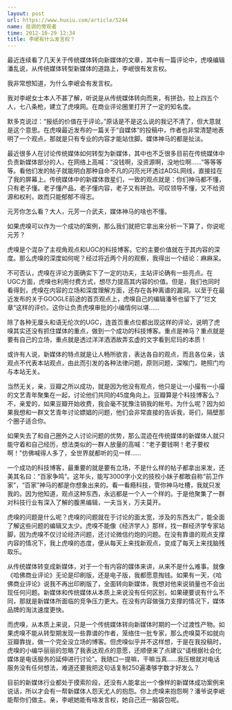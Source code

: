 ```yaml
---
layout: post
url: https://www.huxiu.com/article/5244
name: 低调的旁观者
time: 2012-10-29 12:34
title: 李岷有什么发言权？
---
```

最近连续看了几天关于传统媒体转向新媒体的文章，其中有一篇评论中，虎嗅编辑潘乱说，从传统媒体转型新媒体的道路上，李岷很有发言权。

我非常想知道，为什么李岷会有发言权。

我对李岷女士本人不甚了解，听说是从传统媒体转向而来，有拼劲，拉上四五个人，七八条枪，建立了虎嗅网。在商业评论圈里打开了一定的知名度。

默多克说过：“报纸的价值在于评论。”原话是不是这么说的我记不清了，但大意就是这个意思。在虎嗅最近发布的一篇关于“自媒体”的投稿中，作者也非常清楚地表明了一个观点，那就是只有专业的内容才能站住脚。媒体神马的都是扯淡。

最近很多人在讨论传统媒体如何转型为新媒体，其中也不乏很多目前在传统媒体中负责新媒体部分的人，在网络上高喊：“没钱啊，没资源啊，没地位啊……”等等等等。看他们发的帖子就能明白那种自命不凡的闪亮光环透过ADSL网线，直接挂在了我的屏幕上。传统媒体中的新媒体救星们，一致的观点就是：你们神马都不懂，只有老子懂。老子懂产品，老子懂内容，老子又有拼劲。可叹领导不懂，又不给资源和权利，故而只能郁郁不得志。

元芳你怎么看？大人，元芳一介武夫，媒体神马的啥也不懂。

如果虎嗅可以作为一个成功的案例，那么我们就把它拿出来分析一下算了，你说呢元芳？

虎嗅是个混杂了主视角观点和UGC的科技博客。它的主要价值就在于其内容的深度。那么虎嗅的深度如何呢？经过将近两个月的观察，我得出一个结论：麻麻呆。

不可否认，虎嗅在评论方面确实下了一定的功夫，主站评论确有一些亮点。在UGC方面，虎嗅也利用付费方式，想尽力提高其内容的价值。但是，我们也同时看得到，虎嗅在内容的立场和深度理解方面，还存在各种离谱的漏洞。以至于在最近发布的关于GOOGLE前途的首页观点上，虎嗅自己的编辑潘爷也留下了”烂文章“这样的评价。这你让负责虎嗅审批的小编情何以堪……

除了各种无厘头和语无伦次的UGC，连首页重点位都出现这样的评论，说明了虎嗅其实还没有抓住媒体的重点，做到一个成功的科技博客。重点是神马？重点就是要有自己的立场，重点就是透过洋洋洒洒故弄玄虚的文字看到尼玛的本质！

或许有人说，新媒体的特点就是让人畅所欲言，表达各自的观点，而且各位亲，该观点不代表本站观点，由此而引发的各种法律问题，原则问题，深喉门，艳照门均与本站无关。

当然无关，亲，豆瓣之所以成功，就是因为他没有观点，他只是让一小撮有一小撮的文艺青年聚集在一起，讨论他们共同的45度角向上。豆瓣算是个科技博客么？不，亲爱的，如果豆瓣开始收费，我会毫不犹豫注销我的帐号。为什么呢？因为如果我想和一群文艺青年讨论嫖娼的问题，他们会非常直接的告诉我，哥们，隔壁那个圈子适合你。

如果失去了和自己圈外之人讨论问题的优势，那么混迹在传统媒体的新媒体人就只能守着和自己经历，想法类似的一群人放量的高喊：“老子要钱啊！老子要权啊！”仿佛喊得人多了，全世界就都听的见一样……

一个成功的科技博客，最重要的就是要有立场，不是什么样的帖子都拿出来发，还美其名曰：“百家争鸣”。这年头，能写3000字小文的技校小妹子都敢自称“前卫作家”，“百家”神马的都是你想象出来的。看一看瘾科技，管你神马吐槽，我就只发我的。因为他知道，观点这种东西，永远都是一个人一个样的。于是他聚集了一群对科技行业有深入了解的腹黑编辑，一夫当关，万夫莫开。

虎嗅的问题是什么呢？虎嗅的问题就在于讨论的面太宽，涉及的东西太广，能全面了解这些问题的编辑又太少。虎嗅不能像《经济学人》那样，找一群经济学专家站脚，因为虎嗅不仅讨论经济问题，还讨论微信约炮的问题。在没有靠谱的观点支撑内容的情况下，我上虎嗅的态度，便从每天上来找新观点，变成了每天上来找脑残取乐。

从传统媒体转变成新媒体，对于一个有内容的媒体来讲，从来不是什么难事。就像《哈佛商业评论》无论是印刷版，还是电子版，我都愿意掏钱。如果有一天，《哈佛商业评论》说我不再出印刷版了，全面转向新媒体，我想对他来说销量也不会出现任何问题。新媒体和传统媒体从本质上来说没有任何区别，如果硬要说有什么不同，那就是新媒体所面临的竞争压力更大。在没有内容做强力支撑的情况下，媒体品牌的淘汰速度更快。

而虎嗅，从本质上来说，只是一个传统媒体转向新媒体时期的一个过渡性产物。如果虎嗅不能从转型期发现一些靠谱的作者，笼络住一批专家，那么虎嗅莫不如就向豆瓣靠拢，做一个完全没立场的博客。但虎嗅似乎并不这样想，于是在我投稿时，虎嗅的小编华丽丽的忽略了我表达观点的意愿，还顺便来了点建议“请根据社会化媒体是电话服务的延伸进行讨论”。我随口一提嘛，干嘛当真……我压根就对电话服务没有任何想法，难道还要我把这句话复制250遍凑够字数才好发么？

目前的新媒体行业都处于摸索阶段，还没有人能拿出一个像样的新媒体成功案例来说话，所以才会有一帮新媒体人怨天尤人的抱怨。你上虎嗅来抱怨啊？潘爷说李岷能帮你们做主。亲，李岷她能有啥发言权，她自己还一脑袋包呢。

